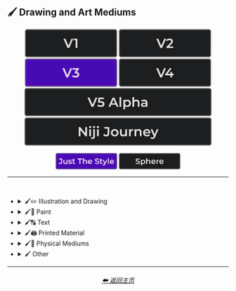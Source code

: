 <h2>🖌 Drawing and Art Mediums</h2>

<div align="center">

[<img src="/Images/Repo_Parts/Buttons/Version_Buttons/button_version_V1_inactive.webp?raw=true" alt="MidJourney V1" height="64" />](/Pages/MJ_V1/Style_Pages/Sphere/Drawing_and_Art_Mediums.md)
[<img src="/Images/Repo_Parts/Buttons/Version_Buttons/button_version_V2_inactive.webp?raw=true" alt="MidJourney V2" height="64" />](/Pages/MJ_V2/Style_Pages/Sphere/Drawing_and_Art_Mediums.md)
[<img src="/Images/Repo_Parts/Buttons/Version_Buttons/button_version_V3_active.webp?raw=true" alt="MidJourney V3" height="64" />](/Pages/MJ_V3/Style_Pages/Just_The_Style/Drawing_and_Art_Mediums.md)
[<img src="/Images/Repo_Parts/Buttons/Version_Buttons/button_version_V4_inactive.webp?raw=true" alt="MidJourney V4" height="64" />](/Pages/MJ_V4/Style_Pages/Just_The_Style/Drawing_and_Art_Mediums.md)
<br>
[<img src="/Images/Repo_Parts/Buttons/Version_Buttons/button_version_V5_Alpha_inactive_half.webp?raw=true" alt="MidJourney V5" height="64" />](/Pages/MJ_V5/Style_Pages/Just_The_Style/Drawing_and_Art_Mediums.md)
[<img src="/Images/Repo_Parts/Buttons/Version_Buttons/button_version_niji_inactive_half.webp?raw=true" alt="Niji Journey" height="64" />](/Pages/Niji_Journey/Style_Pages/Drawing_and_Art_Mediums.md)

[<img src="/Images/Repo_Parts/Buttons/Image_Type_Buttons/button_just_the_style_active.webp?raw=true" alt="Just The Style" width="140.5" />](/Pages/MJ_V3/Style_Pages/Just_The_Style/Drawing_and_Art_Mediums.md)
[<img src="/Images/Repo_Parts/Buttons/Image_Type_Buttons/button_sphere_inactive.webp?raw=true" alt="Sphere" width="140.5" />](/Pages/MJ_V3/Style_Pages/Sphere/Drawing_and_Art_Mediums.md)

</div>

<hr>
<br>


- <details><summary>🖌✏ Illustration and Drawing</summary><p>

  - <details><summary>✏🖼 Drawing Types</summary><p><div align="center">

	| Sketch | Drawing | Doodle |
	| :-: | :-: | :-: |
	| <img src="/Images/MJ_V3/MidJourney_Styles/Drawing.webp?raw=true" width="256" /> | <img src="/Images/MJ_V3/MidJourney_Styles/Sketch.webp?raw=true" width="256" /> | <img src="/Images/MJ_V3/MidJourney_Styles/Doodle.webp?raw=true" width="256" /> |
	
	<br>

	| Hand-Drawn | Hand-Written | Children’s Drawing |
	| :-: | :-: | :-: |
	| <img src="/Images/MJ_V3/MidJourney_Styles/Hand-Drawn.webp?raw=true" width="256" /> | <img src="/Images/MJ_V3/MidJourney_Styles/Wave_10/Hand-Written.webp?raw=true" width="256" /> | <img src="/Images/MJ_V3/MidJourney_Styles/Childrens_Drawing.webp?raw=true" width="256" /> |
	
	<br>

	| Masterpiece |
	| :-: |
	| <img src="/Images/MJ_V3/MidJourney_Styles/Masterpiece.webp?raw=true" width="256" /> |

	<br>

	| Dot Art | Pointillism | Stipple |
	| :-: | :-: | :-: |
	| <img src="/Images/MJ_V3/MidJourney_Styles/Dot_Art.webp?raw=true" width="256" /> | <img src="/Images/MJ_V3/MidJourney_Styles/Pointillism.webp?raw=true" width="256" /> | <img src="/Images/MJ_V3/MidJourney_Styles/Stipple.webp?raw=true" width="256" /> |
	
	<br>

	| Line Art | Crosshatch | Etch-A-Sketch Drawing |
	| :-: | :-: | :-: |
	| <img src="/Images/MJ_V3/MidJourney_Styles/Line_Art.webp?raw=true" width="256" /> | <img src="/Images/MJ_V3/MidJourney_Styles/Crosshatch.webp?raw=true" width="256" /> | <img src="/Images/MJ_V3/MidJourney_Styles/Wave_14/Etch-A-Sketch_Drawing.webp?raw=true" width="256" /> |
	
	<br>

	| Figure Drawing | Caricature |
	| :-: | :-: |
	| <img src="/Images/MJ_V3/MidJourney_Styles/Figure_drawing.webp?raw=true" width="256" /> | <img src="/Images/MJ_V3/MidJourney_Styles/Wave_11/Caricature.webp?raw=true" width="256" /> |

	<br>

	| Illustration | Storybook Illustration | Illustrated-Booklet |
	| :-: | :-: | :-: |
	| <img src="/Images/MJ_V3/MidJourney_Styles/Illustration.webp?raw=true" width="256" /> | <img src="/Images/MJ_V3/MidJourney_Styles/Storybook_Illustration.webp?raw=true" width="256" /> | <img src="/Images/MJ_V3/MidJourney_Styles/Illustrated-Booklet.webp?raw=true" width="256" /> |

	<br>

	| Whimsical Illustration | Archaeological Illustration |
	| :-: | :-: |
	| <img src="/Images/MJ_V3/MidJourney_Styles/Wave_10/Whimsical_Illustration.webp?raw=true" width="256" /> | <img src="/Images/MJ_V3/MidJourney_Styles/Archaeological_Illustration.webp?raw=true" width="256" /> |	
	<br>

	| Assembly Drawing | Anatomical Drawing | Illuminated Manuscript |
	| :-: | :-: | :-: |
	| <img src="/Images/MJ_V3/MidJourney_Styles/Assembly_Drawing.webp?raw=true" width="256" /> | <img src="/Images/MJ_V3/MidJourney_Styles/Anatomical_Drawing.webp?raw=true" width="256" /> | <img src="/Images/MJ_V3/MidJourney_Styles/Illuminated_Manuscript.webp?raw=true" width="256" /> |
	
	<br>

	| Visual Novel | Graphic Novel | Cartographic |
	| :-: | :-: | :-: |
	| <img src="/Images/MJ_V3/MidJourney_Styles/Visual_Novel.webp?raw=true" width="256" /> | <img src="/Images/MJ_V3/MidJourney_Styles/Graphic_Novel.webp?raw=true" width="256" /> | <img src="/Images/MJ_V3/MidJourney_Styles/Cartographic.webp?raw=true" width="256" /> |

	<br>
	
	| Storyboard |
	| :-: |
	| <img src="/Images/MJ_V3/MidJourney_Styles/Storyboard.webp?raw=true" width="256" /> |

	</div></p></details>


  - <details><summary>✏ Pencil and Graphite</summary><p><div align="center">

	| Pencil Art | Graphite | Charcoal Art |
	| :-: | :-: | :-: |
	| <img src="/Images/MJ_V3/MidJourney_Styles/Pencil_Art.webp?raw=true" width="256" /> | <img src="/Images/MJ_V3/MidJourney_Styles/Graphite.webp?raw=true" width="256" /> | <img src="/Images/MJ_V3/MidJourney_Styles/Charcoal_Art.webp?raw=true" width="256" /> |
	
	<br>
	
	| Colored Pencil | Grease Pencil |
	| :-: | :-: |
	| <img src="/Images/MJ_V3/MidJourney_Styles/Colored_Pencil.webp?raw=true" width="256" /> | <img src="/Images/MJ_V3/MidJourney_Styles/Wave_11/Grease_Pencil.webp?raw=true" width="256" /> |

	</div></p></details>


  - <details><summary>✏🖊 Ink</summary><p><div align="center">

	| Ink | Calligraphy | Ballpoint Pen |
	| :-: | :-: | :-: |
	| <img src="/Images/MJ_V3/MidJourney_Styles/Ink.webp?raw=true" width="256" /> | <img src="/Images/MJ_V3/MidJourney_Styles/Calligraphy.webp?raw=true" width="256" /> | <img src="/Images/MJ_V3/MidJourney_Styles/Ballpoint_Pen.webp?raw=true" width="256" /> |
	
	<br>
	
	| Fountain Pen | Fountain Pen Art | Gel Pen |
	| :-: | :-: | :-: |
	| <img src="/Images/MJ_V3/MidJourney_Styles/Fountain_Pen.webp?raw=true" width="256" /> | <img src="/Images/MJ_V3/MidJourney_Styles/Fountain_Pen_Art.webp?raw=true" width="256" /> | <img src="/Images/MJ_V3/MidJourney_Styles/Gel_Pen.webp?raw=true" width="256" /> |
	
	<br>

	| Conductive Ink | Flexographic Ink |
	| :-: | :-: |
	| <img src="/Images/MJ_V3/MidJourney_Styles/Wave_11/Conductive_Ink.webp?raw=true" width="256" /> | <img src="/Images/MJ_V3/MidJourney_Styles/Wave_11/Flexographic_Ink.webp?raw=true" width="256" /> |
	
	<br>
	
	| India Ink | Iron Gall Ink |
	| :-: | :-: |
	| <img src="/Images/MJ_V3/MidJourney_Styles/Wave_11/India_Ink.webp?raw=true" width="256" /> | <img src="/Images/MJ_V3/MidJourney_Styles/Wave_11/Iron_Gall_Ink.webp?raw=true" width="256" /> |
	
	<br>
	
	| Grease Pen | Marker Art |
	| :-: | :-: |
	| <img src="/Images/MJ_V3/MidJourney_Styles/Wave_11/Grease_Pen.webp?raw=true" width="256" /> | <img src="/Images/MJ_V3/MidJourney_Styles/Marker_Art.webp?raw=true" width="256" /> |

	<br>
	
	| Dry-Erase Marker | Wet-Erase Marker | Whiteboard |
	| :-: | :-: | :-: |
	| <img src="/Images/MJ_V3/MidJourney_Styles/Dry-Erase_Marker.webp?raw=true" width="256" /> | <img src="/Images/MJ_V3/MidJourney_Styles/Wet-Erase_Marker.webp?raw=true" width="256" /> | <img src="/Images/MJ_V3/MidJourney_Styles/Whiteboard.webp?raw=true" width="256" /> |

	<br>

	| Viscosity Print |
	| :-: |
	| <img src="/Images/MJ_V3/MidJourney_Styles/Viscosity_Print.webp?raw=true" width="256" /> |

	</div></p></details>


  - <details><summary>✏🖍 Crayon, Chalk, and Pastel</summary><p><div align="center">

	| Crayon | Chalk | Pastel Art |
	| :-: | :-: | :-: |
	| <img src="/Images/MJ_V3/MidJourney_Styles/Crayon.webp?raw=true" width="256" /> | <img src="/Images/MJ_V3/MidJourney_Styles/Chalk.webp?raw=true" width="256" /> | <img src="/Images/MJ_V3/MidJourney_Styles/Pastel_Art.webp?raw=true" width="256" /> |
	
	<br>
	
	| Blackboard | Chalkboard | Conte |
	| :-: | :-: | :-: |
	| <img src="/Images/MJ_V3/MidJourney_Styles/Blackboard.webp?raw=true" width="256" /> | <img src="/Images/MJ_V3/MidJourney_Styles/Chalkboard.webp?raw=true" width="256" /> | <img src="/Images/MJ_V3/MidJourney_Styles/Conte.webp?raw=true" width="256" /> |

	</div></p></details>

  </p></details>


- <details><summary>🖌🎨 Paint</summary><p>

  - <details><summary>🎨🖼 Painting Types</summary><p><div align="center">

	| Painting | Canvas | Hard Edge Painting |
	| :-: | :-: | :-: |
	| <img src="/Images/MJ_V3/MidJourney_Styles/Painting.webp?raw=true" width="256" /> | <img src="/Images/MJ_V3/MidJourney_Styles/Canvas.webp?raw=true" width="256" /> | <img src="/Images/MJ_V3/MidJourney_Styles/Hard_Edge_Painting.webp?raw=true" width="256" /> |
	
	<br>

	| Oil Painting | Tempera Painting | Acrylic Painting |
	| :-: | :-: | :-: |
	| <img src="/Images/MJ_V3/MidJourney_Styles/Oil_Painting.webp?raw=true" width="256" /> | <img src="/Images/MJ_V3/MidJourney_Styles/Tempera_Painting.webp?raw=true" width="256" /> | <img src="/Images/MJ_V3/MidJourney_Styles/Acrylic_Painting.webp?raw=true" width="256" /> |
	
	<br>
	
	
	| Watercolor Painting | Gouache Painting | Casein Painting |
	| :-: | :-: | :-: |
	| <img src="/Images/MJ_V3/MidJourney_Styles/Watercolor_Painting.webp?raw=true" width="256" /> | <img src="/Images/MJ_V3/MidJourney_Styles/Gouache_Painting.webp?raw=true" width="256" /> | <img src="/Images/MJ_V3/MidJourney_Styles/Casein_Painting.webp?raw=true" width="256" /> |
	
	<br>

	| Fresco Painting | Easel Painting | Wet Painting |
	| :-: | :-: | :-: |
	| <img src="/Images/MJ_V3/MidJourney_Styles/Fresco_Painting.webp?raw=true" width="256" /> | <img src="/Images/MJ_V3/MidJourney_Styles/Easel_Painting.webp?raw=true" width="256" /> | <img src="/Images/MJ_V3/MidJourney_Styles/Wet_Painting.webp?raw=true" width="256" /> |
	
	<br>
	
	| Detailed Painting | Speedpainting | Faux Painting |
	| :-: | :-: | :-: |
	| <img src="/Images/MJ_V3/MidJourney_Styles/Detailed_Painting.webp?raw=true" width="256" /> | <img src="/Images/MJ_V3/MidJourney_Styles/Speedpainting.webp?raw=true" width="256" /> | <img src="/Images/MJ_V3/MidJourney_Styles/Faux_Painting.webp?raw=true" width="256" /> |

	<br>

	| Color Field Painting | Scroll Painting |
	| :-: | :-: |
	| <img src="/Images/MJ_V3/MidJourney_Styles/Color_Field_Painting.webp?raw=true" width="256" /> | <img src="/Images/MJ_V3/MidJourney_Styles/Scroll_Painting.webp?raw=true" width="256" /> |

	<br>

	| Still Life | Still-Life |
	| :-: | :-: |
	| <img src="/Images/MJ_V3/MidJourney_Styles/Still_Life.webp?raw=true" width="256" /> | <img src="/Images/MJ_V3/MidJourney_Styles/Still-Life.webp?raw=true" width="256" /> |
	
	<br>

	| Fine Art | Modern Art |
	| :-: | :-: |
	| <img src="/Images/MJ_V3/MidJourney_Styles/Fine_Art.webp?raw=true" width="256" /> | <img src="/Images/MJ_V3/MidJourney_Styles/Modern_Art.webp?raw=true" width="256" /> |
	
		
	<br>

	| Brushwork | Paintwork | Impasto |
	| :-: | :-: | :-: |
	| <img src="/Images/MJ_V3/MidJourney_Styles/Brushwork.webp?raw=true" width="256" /> | <img src="/Images/MJ_V3/MidJourney_Styles/Wave_12/Paintwork.webp?raw=true" width="256" /> | <img src="/Images/MJ_V3/MidJourney_Styles/Wave_14/Impasto.webp?raw=true" width="256" /> |

	<br>

	| Matte Painting | Encaustic Painting | Gond Painting |
	| :-: | :-: | :-: |
	| <img src="/Images/MJ_V3/MidJourney_Styles/Wave_10/Matte_Painting.webp?raw=true" width="256" /> | <img src="/Images/MJ_V3/MidJourney_Styles/Wave_11/Encaustic_Painting.webp?raw=true" width="256" /> | <img src="/Images/MJ_V3/MidJourney_Styles/Wave_11/Gond_Painting.webp?raw=true" width="256" /> |
	
	<br>

	| Chinese Painting | Ancient Roman Painting | Romanesque Painting |
	| :-: | :-: | :-: |
	| <img src="/Images/MJ_V3/MidJourney_Styles/Chinese_Painting.webp?raw=true" width="256" /> | <img src="/Images/MJ_V3/MidJourney_Styles/Wave_12/Ancient_Roman_Painting.webp?raw=true" width="256" /> | <img src="/Images/MJ_V3/MidJourney_Styles/Wave_12/Romanesque_Painting.webp?raw=true" width="256" /> |

	<br>

	| Tibetan Painting | Japanese Painting |
	| :-: | :-: |
	| <img src="/Images/MJ_V3/MidJourney_Styles/Tibetan_Painting.webp?raw=true" width="256" /> | <img src="/Images/MJ_V3/MidJourney_Styles/Wave_14/Japanese_Painting.webp?raw=true" width="256" /> |

	<br>

	| Warli Painting | Fayum Portrait | Caravaggio Painting |
	| :-: | :-: | :-: |
	| <img src="/Images/MJ_V3/MidJourney_Styles/Wave_11/Warli_Painting.webp?raw=true" width="256" /> | <img src="/Images/MJ_V3/MidJourney_Styles/Wave_12/Fayum_Portrait.webp?raw=true" width="256" /> | <img src="/Images/MJ_V3/MidJourney_Styles/Wave_14/Caravaggio_Painting.webp?raw=true" width="256" /> |
	
	<br>
	
	| Madhubani Painting | Kalamkari Painting | Phad Painting |
	| :-: | :-: | :-: |
	| <img src="/Images/MJ_V3/MidJourney_Styles/Wave_14/Madhubani_Painting.webp?raw=true" width="256" /> | <img src="/Images/MJ_V3/MidJourney_Styles/Wave_14/Kalamkari_Painting.webp?raw=true" width="256" /> | <img src="/Images/MJ_V3/MidJourney_Styles/Wave_14/Phad_Painting.webp?raw=true" width="256" /> |

	<br>

	| Paper-Marbling | Hydro-Dipping | Hydrodipped |
	| :-: | :-: | :-: |
	| <img src="/Images/MJ_V3/MidJourney_Styles/Paper-Marbling.webp?raw=true" width="256" /> | <img src="/Images/MJ_V3/MidJourney_Styles/Hydro-Dipping.webp?raw=true" width="256" /> | <img src="/Images/MJ_V3/MidJourney_Styles/Hydrodipped.webp?raw=true" width="256" /> |

	<br>
	
	| Panel Painting | Sand Painting |
	| :-: | :-: |
	| <img src="/Images/MJ_V3/MidJourney_Styles/Panel_Painting.webp?raw=true" width="256" /> | <img src="/Images/MJ_V3/MidJourney_Styles/Sand_Painting.webp?raw=true" width="256" /> |
	
	<br>
	
	| Plein-Air Painting | Action Painting | Miniature Painting |
	| :-: | :-: | :-: |
	| <img src="/Images/MJ_V3/MidJourney_Styles/Plein-Air_Painting.webp?raw=true" width="256" /> | <img src="/Images/MJ_V3/MidJourney_Styles/Action_Painting.webp?raw=true" width="256" /> | <img src="/Images/MJ_V3/MidJourney_Styles/Miniature_Painting.webp?raw=true" width="256" /> |
	
	<br>

	| Artwork | Mural | Street Art |
	| :-: | :-: | :-: |
	| <img src="/Images/MJ_V3/MidJourney_Styles/Artwork.webp?raw=true" width="256" /> | <img src="/Images/MJ_V3/MidJourney_Styles/Mural.webp?raw=true" width="256" /> | <img src="/Images/MJ_V3/MidJourney_Styles/Street_Art.webp?raw=true" width="256" /> |
	
	<br>
	
	| Cave Art | Rock Art | Sandpainting |
	| :-: | :-: | :-: |
	| <img src="/Images/MJ_V3/MidJourney_Styles/Rock_Art.webp?raw=true" width="256" /> | <img src="/Images/MJ_V3/MidJourney_Styles/Cave_Art.webp?raw=true" width="256" /> | <img src="/Images/MJ_V3/MidJourney_Styles/Sandpainting.webp?raw=true" width="256" /> |

	<br>
	
	| Easter Egg | Egg Decorating |
	| :-: | :-: |
	| <img src="/Images/MJ_V3/MidJourney_Styles/Easter_Egg.webp?raw=true" width="256" /> | <img src="/Images/MJ_V3/MidJourney_Styles/Egg_Decorating.webp?raw=true" width="256" /> |

	</div></p></details>


  - <details><summary>🎨 Paint Types</summary><p><div align="center">

	| Paint | Oil Paint | Tempera Paint |
	| :-: | :-: | :-: |
	| <img src="/Images/MJ_V3/MidJourney_Styles/Paint.webp?raw=true" width="256" /> | <img src="/Images/MJ_V3/MidJourney_Styles/Oil_Paint.webp?raw=true" width="256" /> | <img src="/Images/MJ_V3/MidJourney_Styles/Tempera_Paint.webp?raw=true" width="256" /> |
	
	<br>
	
	| Acrylic Paint | Gouache Paint | Watercolor |
	| :-: | :-: | :-: |
	| <img src="/Images/MJ_V3/MidJourney_Styles/Acrylic_Paint.webp?raw=true" width="256" /> | <img src="/Images/MJ_V3/MidJourney_Styles/Gouache_Paint.webp?raw=true" width="256" /> | <img src="/Images/MJ_V3/MidJourney_Styles/Watercolor.webp?raw=true" width="256" /> |
	
	<br>

	| Wet Paint | Dripping Paint | Splatter Paint |
	| :-: | :-: | :-: |
	| <img src="/Images/MJ_V3/MidJourney_Styles/Wet_Paint.webp?raw=true" width="256" /> | <img src="/Images/MJ_V3/MidJourney_Styles/Dripping_Paint.webp?raw=true" width="256" /> | <img src="/Images/MJ_V3/MidJourney_Styles/Splatter_Paint.webp?raw=true" width="256" /> |
	
	<br>

	| Graffiti | Stencil Graffiti | Graffiti Tag |
	| :-: | :-: | :-: |
	| <img src="/Images/MJ_V3/MidJourney_Styles/Graffiti.webp?raw=true" width="256" /> | <img src="/Images/MJ_V3/MidJourney_Styles/Stencil_Graffiti.webp?raw=true" width="256" /> | <img src="/Images/MJ_V3/MidJourney_Styles/Wave_10/Graffiti_Tag.webp?raw=true" width="256" /> |

	<br>

	| Airbrush | 1980s Airbrush Art | Puffy Paint |
	| :-: | :-: | :-: |
	| <img src="/Images/MJ_V3/MidJourney_Styles/Airbrush.webp?raw=true" width="256" /> | <img src="/Images/MJ_V3/MidJourney_Styles/1980s_Airbrush_Art.webp?raw=true" width="256" /> | <img src="/Images/MJ_V3/MidJourney_Styles/Puffy_Paint.webp?raw=true" width="256" /> |
	
	<br>
	
	| Spray | Spray Paint | Glass Paint |
	| :-: | :-: | :-: |
	| <img src="/Images/MJ_V3/MidJourney_Styles/Spray.webp?raw=true" width="256" /> | <img src="/Images/MJ_V3/MidJourney_Styles/Spray_Paint.webp?raw=true" width="256" /> | <img src="/Images/MJ_V3/MidJourney_Styles/Glass_Paint.webp?raw=true" width="256" /> |
	
	<br>

	| Blacklight Paint | Casein Paint | Coffee Paint |
	| :-: | :-: | :-: |
	| <img src="/Images/MJ_V3/MidJourney_Styles/Wave_11/Blacklight_Paint.webp?raw=true" width="256" /> | <img src="/Images/MJ_V3/MidJourney_Styles/Wave_11/Casein_Paint.webp?raw=true" width="256" /> | <img src="/Images/MJ_V3/MidJourney_Styles/Coffee_Paint.webp?raw=true" width="256" /> |

	<br>
	
	| Powder Paint |
	| :-: |
	| <img src="/Images/MJ_V3/MidJourney_Styles/Powder_Paint.webp?raw=true" width="256" /> |

	</div></p></details>

  </p></details>


- <details><summary>🖌🔠 Text</summary><p><div align="center">
	
	| Hypergraphy | Asemic Writing |
	| :-: | :-: |
	| <img src="/Images/MJ_V3/MidJourney_Styles/Hypergraphy.webp?raw=true" width="256" /> | <img src="/Images/MJ_V3/MidJourney_Styles/Asemic_Writing.webp?raw=true" width="256" /> |

	<br>

	| Text | Typeface | Font |
	| :-: | :-: | :-: |
	| <img src="/Images/MJ_V3/MidJourney_Styles/Text.webp?raw=true" width="256" /> | <img src="/Images/MJ_V3/MidJourney_Styles/Typeface.webp?raw=true" width="256" /> | <img src="/Images/MJ_V3/MidJourney_Styles/Font.webp?raw=true" width="256" /> |

	<br>

	| Letters | Written Letters | Written Letters "Hello" |
	| :-: | :-: | :-: |
	| <img src="/Images/MJ_V3/MidJourney_Styles/Letters.webp?raw=true" width="256" /> | <img src="/Images/MJ_V3/MidJourney_Styles/Written_Letters.webp?raw=true" width="256" /> | <img src="/Images/MJ_V3/MidJourney_Styles/Written_Letters_''Hello''.webp?raw=true" width="256" /> |
	
	<br>
	
	| Written Words | Written Words "Hello" |
	| :-: | :-: |
	| <img src="/Images/MJ_V3/MidJourney_Styles/Written_Words.webp?raw=true" width="256" /> | <img src="/Images/MJ_V3/MidJourney_Styles/Written_Words_''Hello''.webp?raw=true" width="256" /> |
	
	<br>
	
	| Words | Words "Hello" |
	| :-: | :-: |
	| <img src="/Images/MJ_V3/MidJourney_Styles/Words.webp?raw=true" width="256" /> | <img src="/Images/MJ_V3/MidJourney_Styles/Words_''Hello''.webp?raw=true" width="256" /> |
	
	<br>
	
	| Lexemes | Lexemes "Hello" | Graphemes |
	| :-: | :-: | :-: |
	| <img src="/Images/MJ_V3/MidJourney_Styles/Lexemes.webp?raw=true" width="256" /> | <img src="/Images/MJ_V3/MidJourney_Styles/Lexemes_''Hello''.webp?raw=true" width="256" /> | <img src="/Images/MJ_V3/MidJourney_Styles/Graphemes.webp?raw=true" width="256" /> |

	<br>
	
	| Says | Says Hello | Says "Hello" |
	| :-: | :-: | :-: |
	| <img src="/Images/MJ_V3/MidJourney_Styles/Says.webp?raw=true" width="256" /> | <img src="/Images/MJ_V3/MidJourney_Styles/Says_Hello.webp?raw=true" width="256" /> | <img src="/Images/MJ_V3/MidJourney_Styles/Says_''Hello''.webp?raw=true" width="256" /> |
	
	<br>
	
	| Says 'Hello' | Caption | Caption "Hello" |
	| :-: | :-: | :-: |
	| <img src="/Images/MJ_V3/MidJourney_Styles/Says_'Hello'.webp?raw=true" width="256" /> | <img src="/Images/MJ_V3/MidJourney_Styles/Caption.webp?raw=true" width="256" /> | <img src="/Images/MJ_V3/MidJourney_Styles/Caption_''Hello''.webp?raw=true" width="256" /> |

	</div></p></details>


- <details><summary>🖌🖨 Printed Material</summary><p>

  - <details><summary>🖨📄 Print Types</summary><p><div align="center">

	| Print | Printed | 3D Printed |
	| :-: | :-: | :-: |
	| <img src="/Images/MJ_V3/MidJourney_Styles/Wave_11/Print.webp?raw=true" width="256" /> | <img src="/Images/MJ_V3/MidJourney_Styles/Wave_11/Printed.webp?raw=true" width="256" /> | <img src="/Images/MJ_V3/MidJourney_Styles/Wave_11/3D_Printed.webp?raw=true" width="256" /> |

	<br>

	| Inkjet Printed | Laser Printed |
	| :-: | :-: |
	| <img src="/Images/MJ_V3/MidJourney_Styles/Wave_11/Inkjet_Printed.webp?raw=true" width="256" /> | <img src="/Images/MJ_V3/MidJourney_Styles/Wave_11/Laser_Printed.webp?raw=true" width="256" /> |

	<br>
	
	| Edge-To-Edge Photographic Print |
	| :-: |
	| <img src="/Images/MJ_V3/MidJourney_Styles/Wave_14/Edge-To-Edge_Photographic_Print.webp?raw=true" width="256" /> |

	<br>
	
	| Photolith Film |
	| :-: |
	| <img src="/Images/MJ_V3/MidJourney_Styles/Photolith_Film.webp?raw=true" width="256" /> |

	<br>

	| Concept Art | Logo |
	| :-: | :-: |
	| <img src="/Images/MJ_V3/MidJourney_Styles/Concept_Art.webp?raw=true" width="256" /> | <img src="/Images/MJ_V3/MidJourney_Styles/Logo.webp?raw=true" width="256" /> |
	
	<br>

	| Album Art | Cover-Art |
	| :-: | :-: |
	| <img src="/Images/MJ_V3/MidJourney_Styles/Album_Art.webp?raw=true" width="256" /> | <img src="/Images/MJ_V3/MidJourney_Styles/Cover-Art.webp?raw=true" width="256" /> |
	
	<br>

	| Newspaper | Newsprint |
	| :-: | :-: |
	| <img src="/Images/MJ_V3/MidJourney_Styles/Newspaper.webp?raw=true" width="256" /> | <img src="/Images/MJ_V3/MidJourney_Styles/Newsprint.webp?raw=true" width="256" /> |

	<br>
	
	| Risograph | Lithography | Flexography |
	| :-: | :-: | :-: |
	| <img src="/Images/MJ_V3/MidJourney_Styles/Risograph.webp?raw=true" width="256" /> | <img src="/Images/MJ_V3/MidJourney_Styles/Lithography.webp?raw=true" width="256" /> | <img src="/Images/MJ_V3/MidJourney_Styles/Flexography.webp?raw=true" width="256" /> |

	<br>

	| Transfer Printing | Monotype |
	| :-: | :-: |
	| <img src="/Images/MJ_V3/MidJourney_Styles/Transfer_Printing.webp?raw=true" width="256" /> | <img src="/Images/MJ_V3/MidJourney_Styles/Wave_14/Monotype.webp?raw=true" width="256" /> |

	<br>
	
	| Blueprint | Whiteprint |
	| :-: | :-: |
	| <img src="/Images/MJ_V3/MidJourney_Styles/Blueprint.webp?raw=true" width="256" /> | <img src="/Images/MJ_V3/MidJourney_Styles/Whiteprint.webp?raw=true" width="256" /> |

	<br>

	| Sticker | Watermark |
	| :-: | :-: |
	| <img src="/Images/MJ_V3/MidJourney_Styles/Sticker.webp?raw=true" width="256" /> | <img src="/Images/MJ_V3/MidJourney_Styles/Watermark.webp?raw=true" width="256" /> |
	
	<br>
	
	| Barcode | QR Code |
	| :-: | :-: |
	| <img src="/Images/MJ_V3/MidJourney_Styles/Barcode.webp?raw=true" width="256" /> | <img src="/Images/MJ_V3/MidJourney_Styles/QR_Code.webp?raw=true" width="256" /> |

	</div></p></details>


  - <details><summary>🖨🟫 Block Printing</summary><p><div align="center">

	| Block Printing |
	| :-: |
	| <img src="/Images/MJ_V3/MidJourney_Styles/Block_Printing.webp?raw=true" width="256" /> |

	<br>

	| Bagh Print | Bagru Print |
	| :-: | :-: |
	| <img src="/Images/MJ_V3/MidJourney_Styles/Bagh_Print.webp?raw=true" width="256" /> | <img src="/Images/MJ_V3/MidJourney_Styles/Bagru_Print.webp?raw=true" width="256" /> |

	</div></p></details>

  - <details><summary>🖨🃏 Cards and Stamps</summary><p><div align="center">

	| Stamp | Postage Stamp | Business Card |
	| :-: | :-: | :-: |
	| <img src="/Images/MJ_V3/MidJourney_Styles/Stamp.webp?raw=true" width="256" /> | <img src="/Images/MJ_V3/MidJourney_Styles/Postage_Stamp.webp?raw=true" width="256" /> | <img src="/Images/MJ_V3/MidJourney_Styles/Business_Card.webp?raw=true" width="256" /> |

	<br>
	
	| Pokemon Card | Pokémon Card | Tarot Card |
	| :-: | :-: | :-: |
	| <img src="/Images/MJ_V3/MidJourney_Styles/Pokemon_Card.webp?raw=true" width="256" /> | <img src="/Images/MJ_V3/MidJourney_Styles/Pokemon_Card (2).webp?raw=true" width="256" /> | <img src="/Images/MJ_V3/MidJourney_Styles/Wave_14/Tarot_Card.webp?raw=true" width="256" /> |

	</div></p></details>


  - <details><summary>🖨📚 Books and Posters</summary><p><div align="center">

	| Magazine | Comic Book | Underground Comix |
	| :-: | :-: | :-: |
	| <img src="/Images/MJ_V3/MidJourney_Styles/Magazine.webp?raw=true" width="256" /> | <img src="/Images/MJ_V3/MidJourney_Styles/Comic_Book.webp?raw=true" width="256" /> | <img src="/Images/MJ_V3/MidJourney_Styles/Wave_14/Underground_Comix.webp?raw=true" width="256" /> |
	
	<br>
	
	| Pop-up Book | Kids Book |
	| :-: | :-: |
	| <img src="/Images/MJ_V3/MidJourney_Styles/Pop-up_Book.webp?raw=true" width="256" /> | <img src="/Images/MJ_V3/MidJourney_Styles/Wave_10/Kids_Book.webp?raw=true" width="256" /> |

	<br>

	| Booklet | Instruction Manual | IKEA Guide |
	| :-: | :-: | :-: |
	| <img src="/Images/MJ_V3/MidJourney_Styles/Booklet.webp?raw=true" width="256" /> | <img src="/Images/MJ_V3/MidJourney_Styles/Instruction_Manual.webp?raw=true" width="256" /> | <img src="/Images/MJ_V3/MidJourney_Styles/IKEA_Guide.webp?raw=true" width="256" /> |

	<br>

	| Poster | Movie Poster | Concert Poster |
	| :-: | :-: | :-: |
	| <img src="/Images/MJ_V3/MidJourney_Styles/Poster.webp?raw=true" width="256" /> | <img src="/Images/MJ_V3/MidJourney_Styles/Movie_Poster.webp?raw=true" width="256" /> | <img src="/Images/MJ_V3/MidJourney_Styles/Concert_Poster.webp?raw=true" width="256" /> |

	</div></p></details>

  </p></details>


- <details><summary>🖌🎲 Physical Mediums</summary><p>

  - <details><summary>🎲📄 Origami</summary><p><div align="center">

	| Origami | Rigid Origami | Modular Origami |
	| :-: | :-: | :-: |
	| <img src="/Images/MJ_V3/MidJourney_Styles/Origami.webp?raw=true" width="256" /> | <img src="/Images/MJ_V3/MidJourney_Styles/Rigid_Origami.webp?raw=true" width="256" /> | <img src="/Images/MJ_V3/MidJourney_Styles/Modular_Origami.webp?raw=true" width="256" /> |
	
	<br>
	
	| Kirigami | Moneygami | Wet-Folding |
	| :-: | :-: | :-: |
	| <img src="/Images/MJ_V3/MidJourney_Styles/Kirigami.webp?raw=true" width="256" /> | <img src="/Images/MJ_V3/MidJourney_Styles/Moneygami.webp?raw=true" width="256" /> | <img src="/Images/MJ_V3/MidJourney_Styles/Wet-Folding.webp?raw=true" width="256" /> |
	
	<br>
	
	| Iris-Folding | Chinese Paper Art | Sonobe |
	| :-: | :-: | :-: |
	| <img src="/Images/MJ_V3/MidJourney_Styles/Iris-Folding.webp?raw=true" width="256" /> | <img src="/Images/MJ_V3/MidJourney_Styles/Chinese_Paper_Art.webp?raw=true" width="256" /> | <img src="/Images/MJ_V3/MidJourney_Styles/Sonobe.webp?raw=true" width="256" /> 

	</div></p></details>


  - <details><summary>🎲🀣 Mosaic</summary><p><div align="center">

	| Mosaic | Micromosaic | Glass Mosaic |
	| :-: | :-: | :-: |
	| <img src="/Images/MJ_V3/MidJourney_Styles/Mosaic.webp?raw=true" width="256" /> | <img src="/Images/MJ_V3/MidJourney_Styles/Micromosaic.webp?raw=true" width="256" /> | <img src="/Images/MJ_V3/MidJourney_Styles/Glass_Mosaic.webp?raw=true" width="256" /> |
	
	<br>
	
	| Photographic Mosaic | Impressionist Mosaic |
	| :-: | :-: |
	| <img src="/Images/MJ_V3/MidJourney_Styles/Photographic_Mosaic.webp?raw=true" width="256" /> | <img src="/Images/MJ_V3/MidJourney_Styles/Impressionist_Mosaic.webp?raw=true" width="256" /> |

	<br>

	| Pietra Dura | Encaustic Tile |
	| :-: | :-: |
	| <img src="/Images/MJ_V3/MidJourney_Styles/Pietra_Dura.webp?raw=true" width="256" /> | <img src="/Images/MJ_V3/MidJourney_Styles/Encaustic_Tile.webp?raw=true" width="256" /> |

	<br>
	
	| Ancient Roman Mosaic |
	| :-: |
	| <img src="/Images/MJ_V3/MidJourney_Styles/Wave_12/Ancient_Roman_Mosaic.webp?raw=true" width="256" /> |

	</div></p></details>


  - <details><summary>🎲🖼 Framed, Banner, and Decal</summary><p><div align="center">

	| Frame | Framed |
	| :-: | :-: |
	| <img src="/Images/MJ_V3/MidJourney_Styles/Frame.webp?raw=true" width="256" /> | <img src="/Images/MJ_V3/MidJourney_Styles/Framed.webp?raw=true" width="256" /> |
	
	<br>
	
	| Wooden Frame | Wooden Framed |
	| :-: | :-: |
	| <img src="/Images/MJ_V3/MidJourney_Styles/Wooden_Frame.webp?raw=true" width="256" /> | <img src="/Images/MJ_V3/MidJourney_Styles/Wooden_Framed.webp?raw=true" width="256" /> |
	
	<br>
	
	| Banner | Vinyl Banner |
	| :-: | :-: |
	| <img src="/Images/MJ_V3/MidJourney_Styles/Banner.webp?raw=true" width="256" /> | <img src="/Images/MJ_V3/MidJourney_Styles/Vinyl_Banner.webp?raw=true" width="256" /> |

	<br>

	| Sign | Signage | Enamel Sign |
	| :-: | :-: | :-: |
	| <img src="/Images/MJ_V3/MidJourney_Styles/Wave_13/Sign.webp?raw=true" width="256" /> | <img src="/Images/MJ_V3/MidJourney_Styles/Signage.webp?raw=true" width="256" /> | <img src="/Images/MJ_V3/MidJourney_Styles/Enamel_Sign.webp?raw=true" width="256" /> |

	<br>

	| Decal | Wall Decal |
	| :-: | :-: |
	| <img src="/Images/MJ_V3/MidJourney_Styles/Wave_13/Decal.webp?raw=true" width="256" /> | <img src="/Images/MJ_V3/MidJourney_Styles/Wall_Decal.webp?raw=true" width="256" /> |
	
	<br>
	
	| Letter Board | Nameplate | Builder's Plate |
	| :-: | :-: | :-: |
	| <img src="/Images/MJ_V3/MidJourney_Styles/Letter_Board.webp?raw=true" width="256" /> | <img src="/Images/MJ_V3/MidJourney_Styles/Nameplate.webp?raw=true" width="256" /> | <img src="/Images/MJ_V3/MidJourney_Styles/Builders_Plate.webp?raw=true" width="256" /> |
	
	<br>
	
	| Billboard | Placard |
	| :-: | :-: |
	| <img src="/Images/MJ_V3/MidJourney_Styles/Billboard.webp?raw=true" width="256" /> | <img src="/Images/MJ_V3/MidJourney_Styles/Placard.webp?raw=true" width="256" /> |
	
	<br>
	
	| SpellBrite |
	| :-: |
	| <img src="/Images/MJ_V3/MidJourney_Styles/SpellBrite.webp?raw=true" width="256" /> |
	
	<br>
	
	| Bumper Sticker | Fridge Magnet |
	| :-: | :-: |
	| <img src="/Images/MJ_V3/MidJourney_Styles/Bumper_Sticker.webp?raw=true" width="256" /> | <img src="/Images/MJ_V3/MidJourney_Styles/Fridge_Magnet.webp?raw=true" width="256" /> |

	<br>
	
	| Tapestry | Bayeux Tapestry | In The Style of Bayeux Tapestry |
	| :-: | :-: | :-: |
	| <img src="/Images/MJ_V3/MidJourney_Styles/Wave_12/Tapestry.webp?raw=true" width="256" /> | <img src="/Images/MJ_V3/MidJourney_Styles/Wave_12/Bayeux_Tapestry.webp?raw=true" width="256" /> | <img src="/Images/MJ_V3/MidJourney_Styles/Wave_12/in_the_style_of_Bayeux_Tapestry.webp?raw=true" width="256" /> |

	<br>
	
	| Minoan Mural |
	| :-: |
	| <img src="/Images/MJ_V3/MidJourney_Styles/Wave_12/Minoan_Mural.webp?raw=true" width="256" /> |

	</div></p></details>

  - <details><summary>🎲🗿 Carving, Etching, and Modeling</summary><p><div align="center">

	| Carving | Pyrography | Etching |
	| :-: | :-: | :-: |
	| <img src="/Images/MJ_V3/MidJourney_Styles/Carving.webp?raw=true" width="256" /> | <img src="/Images/MJ_V3/MidJourney_Styles/Pyrography.webp?raw=true" width="256" /> | <img src="/Images/MJ_V3/MidJourney_Styles/Etching.webp?raw=true" width="256" /> |

	<br>

	| Model | Modeling |
	| :-: | :-: |
	| <img src="/Images/MJ_V3/MidJourney_Styles/Model.webp?raw=true" width="256" /> | <img src="/Images/MJ_V3/MidJourney_Styles/Modeling.webp?raw=true" width="256" /> |

	<br>

	| Sculpture | Mayan Sculpture |
	| :-: | :-: |
	| <img src="/Images/MJ_V3/MidJourney_Styles/Wave_14/Sculpture.webp?raw=true" width="256" /> | <img src="/Images/MJ_V3/MidJourney_Styles/Wave_12/Mayan_Sculpture.webp?raw=true" width="256" /> |

	<br>
	
	| Whittling | Woodcut |
	| :-: | :-: |
	| <img src="/Images/MJ_V3/MidJourney_Styles/Whittling.webp?raw=true" width="256" /> | <img src="/Images/MJ_V3/MidJourney_Styles/Wave_14/Woodcut.webp?raw=true" width="256" /> |

	<br>

	| Wood-Carving | Woodturning |
	| :-: | :-: |
	| <img src="/Images/MJ_V3/MidJourney_Styles/Wood-Carving.webp?raw=true" width="256" /> | <img src="/Images/MJ_V3/MidJourney_Styles/Woodturning.webp?raw=true" width="256" /> |

	<br>

	| Chip-Carving | Chip-Work |
	| :-: | :-: |
	| <img src="/Images/MJ_V3/MidJourney_Styles/Chip-Carving.webp?raw=true" width="256" /> | <img src="/Images/MJ_V3/MidJourney_Styles/Chip-Work.webp?raw=true" width="256" /> |
	
	<br>
	
	| Chainsaw-Carving | Lath Art | Laser-Cut |
	| :-: | :-: | :-: |
	| <img src="/Images/MJ_V3/MidJourney_Styles/Wave_11/Chainsaw-Carving.webp?raw=true" width="256" /> | <img src="/Images/MJ_V3/MidJourney_Styles/Wave_11/Lath_Art.webp?raw=true" width="256" /> | <img src="/Images/MJ_V3/MidJourney_Styles/Wave_12/Laser-Cut.webp?raw=true" width="256" /> |

	<br>

	| Bentwood | Woodblock Print | Intarsia |
	| :-: | :-: | :-: |
	| <img src="/Images/MJ_V3/MidJourney_Styles/Bentwood.webp?raw=true" width="256" /> | <img src="/Images/MJ_V3/MidJourney_Styles/Woodblock_Print.webp?raw=true" width="256" /> | <img src="/Images/MJ_V3/MidJourney_Styles/Intarsia.webp?raw=true" width="256" /> |

	<br>

	| Marquetry | Wood Marquetry | Straw Marquetry |
	| :-: | :-: | :-: |
	| <img src="/Images/MJ_V3/MidJourney_Styles/Marquetry.webp?raw=true" width="256" /> | <img src="/Images/MJ_V3/MidJourney_Styles/Wood_Marquetry.webp?raw=true" width="256" /> | <img src="/Images/MJ_V3/MidJourney_Styles/Straw_Marquetry.webp?raw=true" width="256" /> |

	<br>

	| Scrimshaw | Sgraffito |
	| :-: | :-: |
	| <img src="/Images/MJ_V3/MidJourney_Styles/Scrimshaw.webp?raw=true" width="256" /> | <img src="/Images/MJ_V3/MidJourney_Styles/Sgraffito.webp?raw=true" width="256" /> |

	<br>

	| Hardstone Carving | Leather Crafting |
	| :-: | :-: |
	| <img src="/Images/MJ_V3/MidJourney_Styles/Hardstone_Carving.webp?raw=true" width="256" /> | <img src="/Images/MJ_V3/MidJourney_Styles/Leather_Crafting.webp?raw=true" width="256" /> |

	<br>

	| Megalithic Art | Runic Carving |
	| :-: | :-: |
	| <img src="/Images/MJ_V3/MidJourney_Styles/Megalithic_Art.webp?raw=true" width="256" /> | <img src="/Images/MJ_V3/MidJourney_Styles/Runic_Carving.webp?raw=true" width="256" /> |
	
	<br>

	| Bejeweled | Engraved Gem | Lapidary |
	| :-: | :-: | :-: |
	| <img src="/Images/MJ_V3/MidJourney_Styles/Bejeweled.webp?raw=true" width="256" /> | <img src="/Images/MJ_V3/MidJourney_Styles/Engraved_Gem.webp?raw=true" width="256" /> | <img src="/Images/MJ_V3/MidJourney_Styles/Lapidary.webp?raw=true" width="256" /> |

	<br>
	
	| Relief-Carving | Ice-Carving | Intaglio |
	| :-: | :-: | :-: |
	| <img src="/Images/MJ_V3/MidJourney_Styles/Relief-Carving.webp?raw=true" width="256" /> | <img src="/Images/MJ_V3/MidJourney_Styles/Ice-Carving.webp?raw=true" width="256" /> | <img src="/Images/MJ_V3/MidJourney_Styles/Intaglio.webp?raw=true" width="256" /> |

	<br>

	| Drypoint | Metalcut | Photogravure |
	| :-: | :-: | :-: |
	| <img src="/Images/MJ_V3/MidJourney_Styles/Drypoint.webp?raw=true" width="256" /> | <img src="/Images/MJ_V3/MidJourney_Styles/Metalcut.webp?raw=true" width="256" /> | <img src="/Images/MJ_V3/MidJourney_Styles/Wave_14/Photogravure.webp?raw=true" width="256" /> |
	
	<br>
	
	| Lacquer | Carved Lacquer |
	| :-: | :-: |
	| <img src="/Images/MJ_V3/MidJourney_Styles/Lacquer.webp?raw=true" width="256" /> | <img src="/Images/MJ_V3/MidJourney_Styles/Carved_Lacquer.webp?raw=true" width="256" /> |
	
	<br>
	
	| Papercutting | Paper Model | Paper-Mache |
	| :-: | :-: | :-: |
	| <img src="/Images/MJ_V3/MidJourney_Styles/Papercutting.webp?raw=true" width="256" /> | <img src="/Images/MJ_V3/MidJourney_Styles/Paper_Model.webp?raw=true" width="256" /> | <img src="/Images/MJ_V3/MidJourney_Styles/Paper-Mache.webp?raw=true" width="256" /> |
	
	<br>

	| Stencil | Decoupage |
	| :-: | :-: |
	| <img src="/Images/MJ_V3/MidJourney_Styles/Stencil.webp?raw=true" width="256" /> | <img src="/Images/MJ_V3/MidJourney_Styles/Wave_14/Decoupage.webp?raw=true" width="256" /> |

	<br>
	
	| String-Art | Fretwork | Card |
	| :-: | :-: | :-: |
	| <img src="/Images/MJ_V3/MidJourney_Styles/String-Art.webp?raw=true" width="256" /> | <img src="/Images/MJ_V3/MidJourney_Styles/Fretwork.webp?raw=true" width="256" /> | <img src="/Images/MJ_V3/MidJourney_Styles/Card.webp?raw=true" width="256" /> |

	<br>
	
	| Mezzotint | Aquatint | Heliography |
	| :-: | :-: | :-: |
	| <img src="/Images/MJ_V3/MidJourney_Styles/Mezzotint.webp?raw=true" width="256" /> | <img src="/Images/MJ_V3/MidJourney_Styles/Aquatint.webp?raw=true" width="256" /> | <img src="/Images/MJ_V3/MidJourney_Styles/Heliography.webp?raw=true" width="256" /> |

	<br>

	| Linocut | Lino Print |
	| :-: | :-: |
	| <img src="/Images/MJ_V3/MidJourney_Styles/Linocut.webp?raw=true" width="256" /> | <img src="/Images/MJ_V3/MidJourney_Styles/Lino_Print.webp?raw=true" width="256" /> |
	
	<br>
	
	| Puppet | Balloon Modelling | Balloon Twisting |
	| :-: | :-: | :-: |
	| <img src="/Images/MJ_V3/MidJourney_Styles/Puppet.webp?raw=true" width="256" /> | <img src="/Images/MJ_V3/MidJourney_Styles/Balloon_Modelling.webp?raw=true" width="256" /> | <img src="/Images/MJ_V3/MidJourney_Styles/Balloon_Twisting.webp?raw=true" width="256" /> |
	
	<br>
	
	| Circuit | Circuitry | Computer Chip |
	| :-: | :-: | :-: |
	| <img src="/Images/MJ_V3/MidJourney_Styles/Circuit.webp?raw=true" width="256" /> | <img src="/Images/MJ_V3/MidJourney_Styles/Circuitry.webp?raw=true" width="256" /> | <img src="/Images/MJ_V3/MidJourney_Styles/Wave_11/Computer_Chip.webp?raw=true" width="256" /> |

	<br>

	| Oshibana | Lithophane | Figurine |
	| :-: | :-: | :-: |
	| <img src="/Images/MJ_V3/MidJourney_Styles/Oshibana.webp?raw=true" width="256" /> | <img src="/Images/MJ_V3/MidJourney_Styles/Lithophane.webp?raw=true" width="256" /> | <img src="/Images/MJ_V3/MidJourney_Styles/Figurine.webp?raw=true" width="256" /> |

	</div></p></details>


  - <details><summary>🎲🏺 Pottery and Glass</summary><p><div align="center">

	| Glaze | Overglaze |
	| :-: | :-: |
	| <img src="/Images/MJ_V3/MidJourney_Styles/Glaze.webp?raw=true" width="256" /> | <img src="/Images/MJ_V3/MidJourney_Styles/Overglaze.webp?raw=true" width="256" /> |

	<br>

	| Underglaze | Inglaze |
	| :-: | :-: |
	| <img src="/Images/MJ_V3/MidJourney_Styles/Wave_14/Underglaze.webp?raw=true" width="256" /> | <img src="/Images/MJ_V3/MidJourney_Styles/Inglaze.webp?raw=true" width="256" /> |
	
	<br>

	| Salt Glaze Pottery | Tin-Glazed Pottery |
	| :-: | :-: |
	| <img src="/Images/MJ_V3/MidJourney_Styles/Salt_Glaze_Pottery.webp?raw=true" width="256" /> | <img src="/Images/MJ_V3/MidJourney_Styles/Tin-Glazed_Pottery.webp?raw=true" width="256" /> |

	<br>

	| Cameo Glass | Enameled Glass | Glass-Etching |
	| :-: | :-: | :-: |
	| <img src="/Images/MJ_V3/MidJourney_Styles/Cameo_Glass.webp?raw=true" width="256" /> | <img src="/Images/MJ_V3/MidJourney_Styles/Enameled_Glass.webp?raw=true" width="256" /> | <img src="/Images/MJ_V3/MidJourney_Styles/Glass-Etching.webp?raw=true" width="256" /> |
	
	<br>
	
	| Glass Blowing |
	| :-: |
	| <img src="/Images/MJ_V3/MidJourney_Styles/Wave_11/Glass_Blowing.webp?raw=true" width="256" /> |

	<br>
	
	| Paleolithic Pottery | Neolithic Pottery | Egyptian Faience |
	| :-: | :-: | :-: |
	| <img src="/Images/MJ_V3/MidJourney_Styles/Paleolithic_Pottery.webp?raw=true" width="256" /> | <img src="/Images/MJ_V3/MidJourney_Styles/Neolithic_Pottery.webp?raw=true" width="256" /> | <img src="/Images/MJ_V3/MidJourney_Styles/Wave_14/Egyptian_Faience.webp?raw=true" width="256" /> |
	
	<br>

	| Tableware | Earthenware | Stoneware |
	| :-: | :-: | :-: |
	| <img src="/Images/MJ_V3/MidJourney_Styles/Wave_14/Tableware.webp?raw=true" width="256" /> | <img src="/Images/MJ_V3/MidJourney_Styles/Earthenware.webp?raw=true" width="256" /> | <img src="/Images/MJ_V3/MidJourney_Styles/Stoneware.webp?raw=true" width="256" /> |

	<br>

	| Slipware | Chintzware |
	| :-: | :-: |
	| <img src="/Images/MJ_V3/MidJourney_Styles/Slipware.webp?raw=true" width="256" /> | <img src="/Images/MJ_V3/MidJourney_Styles/Chintzware.webp?raw=true" width="256" /> |

	<br>

	| Agateware | Lustreware |
	| :-: | :-: |
	| <img src="/Images/MJ_V3/MidJourney_Styles/Agateware.webp?raw=true" width="256" /> | <img src="/Images/MJ_V3/MidJourney_Styles/Lustreware.webp?raw=true" width="256" /> |

	<br>
	
	| Bone China | Bone Carving |
	| :-: | :-: |
	| <img src="/Images/MJ_V3/MidJourney_Styles/Bone_China.webp?raw=true" width="256" /> | <img src="/Images/MJ_V3/MidJourney_Styles/Bone_Carving.webp?raw=true" width="256" /> |

	<br>

	| Ornament | Azulejo |
	| :-: | :-: |
	| <img src="/Images/MJ_V3/MidJourney_Styles/Ornament.webp?raw=true" width="256" /> | <img src="/Images/MJ_V3/MidJourney_Styles/Azulejo.webp?raw=true" width="256" /> |

	</div></p></details>


  - <details><summary>🎲🏮 Scrapbooking and Collages</summary><p><div align="center">

	| Collage | Photocollage | Fotocollage |
	| :-: | :-: | :-: |
	| <img src="/Images/MJ_V3/MidJourney_Styles/Collage.webp?raw=true" width="256" /> | <img src="/Images/MJ_V3/MidJourney_Styles/Photocollage.webp?raw=true" width="256" /> | <img src="/Images/MJ_V3/MidJourney_Styles/Fotocollage.webp?raw=true" width="256" /> |
	
	<br>

	| Scrapbooking |
	| :-: |
	| <img src="/Images/MJ_V3/MidJourney_Styles/Scrapbooking.webp?raw=true" width="256" /> |

	</div></p></details>


  - <details><summary>🎲💡 Light</summary><p><div align="center">

	| Light Art | Light Painting | Lightpainting |
	| :-: | :-: | :-: |
	| <img src="/Images/MJ_V3/MidJourney_Styles/Light_Art.webp?raw=true" width="256" /> | <img src="/Images/MJ_V3/MidJourney_Styles/Light_Painting.webp?raw=true" width="256" /> | <img src="/Images/MJ_V3/MidJourney_Styles/Lightpainting.webp?raw=true" width="256" /> |

	<br>

	| Projection Mapping |
    | :-: |
    | <img src="/Images/MJ_V3/MidJourney_Styles/Projection_Mapping.webp?raw=true" width="256" /> |

	</div></p></details>


  - <details><summary>🎲 Other Physical Mediums</summary><p><div align="center">

	| Arts and Crafts | Resin | Enamel Pin |
	| :-: | :-: | :-: |
	| <img src="/Images/MJ_V3/MidJourney_Styles/Arts_and_Crafts.webp?raw=true" width="256" /> | <img src="/Images/MJ_V3/MidJourney_Styles/Resin.webp?raw=true" width="256" /> | <img src="/Images/MJ_V3/MidJourney_Styles/Enamel_Pin.webp?raw=true" width="256" /> |
	
	<br>
	
	| Beadwork | Beads and String | Beads and Yarn |
	| :-: | :-: | :-: |
	| <img src="/Images/MJ_V3/MidJourney_Styles/Beadwork.webp?raw=true" width="256" /> | <img src="/Images/MJ_V3/MidJourney_Styles/Beads_and_String.webp?raw=true" width="256" /> | <img src="/Images/MJ_V3/MidJourney_Styles/Beads_and_Yarn.webp?raw=true" width="256" /> |

	<br>

	| Tie-Dye | Confetti |
	| :-: | :-: |
	| <img src="/Images/MJ_V3/MidJourney_Styles/Tie-dye.webp?raw=true" width="256" /> | <img src="/Images/MJ_V3/MidJourney_Styles/Confetti.webp?raw=true" width="256" /> |

	<br>

	| Sticker Bomb | Tattoo |
	| :-: | :-: |
	| <img src="/Images/MJ_V3/MidJourney_Styles/Sticker_Bomb.webp?raw=true" width="256" /> | <img src="/Images/MJ_V3/MidJourney_Styles/Tattoo.webp?raw=true" width="256" /> |
	
	<br>
	
	| Papier-Colle | Assemblage | Featherwork |
	| :-: | :-: | :-: |
	| <img src="/Images/MJ_V3/MidJourney_Styles/Wave_11/Papier-Colle.webp?raw=true" width="256" /> | <img src="/Images/MJ_V3/MidJourney_Styles/Wave_11/Assemblage.webp?raw=true" width="256" /> | <img src="/Images/MJ_V3/MidJourney_Styles/Wave_11/Featherwork.webp?raw=true" width="256" /> |

	<br>
	
	| Latte Art | Coffee Stain | Smoke Art |
	| :-: | :-: | :-: |
	| <img src="/Images/MJ_V3/MidJourney_Styles/Latte_Art.webp?raw=true" width="256" /> | <img src="/Images/MJ_V3/MidJourney_Styles/Coffee_Stain.webp?raw=true" width="256" /> | <img src="/Images/MJ_V3/MidJourney_Styles/Smoke_Art.webp?raw=true" width="256" /> |

	<br>
	
	| Hedge Trimming | Site-Specific Art | Public Art |
	| :-: | :-: | :-: |
	| <img src="/Images/MJ_V3/MidJourney_Styles/Hedge_Trimming.webp?raw=true" width="256" /> | <img src="/Images/MJ_V3/MidJourney_Styles/Site-Specific_art.webp?raw=true" width="256" /> | <img src="/Images/MJ_V3/MidJourney_Styles/Public_Art.webp?raw=true" width="256" /> |
	
	<br>
	
	| Installation Art | Land Art |
	| :-: | :-: |
	| <img src="/Images/MJ_V3/MidJourney_Styles/Wave_14/Installation_Art.webp?raw=true" width="256" /> | <img src="/Images/MJ_V3/MidJourney_Styles/Wave_14/Land_Art.webp?raw=true" width="256" /> |

	<br>
	
	| Ironwork | Carpentry |
	| :-: | :-: |
	| <img src="/Images/MJ_V3/MidJourney_Styles/Ironwork.webp?raw=true" width="256" /> | <img src="/Images/MJ_V3/MidJourney_Styles/Carpentry.webp?raw=true" width="256" /> |

	<br>

	| Diorama |
	| :-: |
	| <img src="/Images/MJ_V3/MidJourney_Styles/Diorama.webp?raw=true" width="256" /> |
	
	<br>
	
	| Hatmaking |
	| :-: |
	| <img src="/Images/MJ_V3/MidJourney_Styles/Hatmaking.webp?raw=true" width="256" /> |

	</div></p></details>
	
  </p></details>


- <details><summary>🖌 Other</summary><p><div align="center">

	| Negative Space | Outlined | Middle Ground |
	| :-: | :-: | :-: |
	| <img src="/Images/MJ_V3/MidJourney_Styles/Negative_Space.webp?raw=true" width="256" /> | <img src="/Images/MJ_V3/MidJourney_Styles/Outlined.webp?raw=true" width="256" /> | <img src="/Images/MJ_V3/MidJourney_Styles/Wave_14/Middle_Ground.webp?raw=true" width="256" /> |

	<br>

	| Frottage |
	| :-: |
	| <img src="/Images/MJ_V3/MidJourney_Styles/Frottage.webp?raw=true" width="256" /> |

	<br>

	| Art Medium | Mixed Media |
	| :-: | :-: |
	| <img src="/Images/MJ_V3/MidJourney_Styles/Wave_13/Art_Medium.webp?raw=true" width="256" /> | <img src="/Images/MJ_V3/MidJourney_Styles/Mixed_Media.webp?raw=true" width="256" /> |
	
	<br>
	
	| Kamikiri | Indian Art | Soviet Art |
	| :-: | :-: | :-: |
	| <img src="/Images/MJ_V3/MidJourney_Styles/Kamikiri.webp?raw=true" width="256" /> | <img src="/Images/MJ_V3/MidJourney_Styles/Indian_Art.webp?raw=true" width="256" /> | <img src="/Images/MJ_V3/MidJourney_Styles/Soviet_Art.webp?raw=true" width="256" /> |

	<br>
	
	| Cosmorama |
	| :-: |
	| <img src="/Images/MJ_V3/MidJourney_Styles/Wave_11/Cosmorama.webp?raw=true" width="256" /> |

	<br>
	
	| Key Visual |
	| :-: |
	| <img src="/Images/MJ_V3/MidJourney_Styles/Key_visual.webp?raw=true" width="256" /> |
	
	<br>
	
	| Braille |
	| :-: |
	| <img src="/Images/MJ_V3/MidJourney_Styles/Braille.webp?raw=true" width="256" /> |

	</div></p></details>
	    
<hr><!--------------->
<div align="center">
<h6><a href="/README.md">⬅ 返回主页</a></h6>
</div>